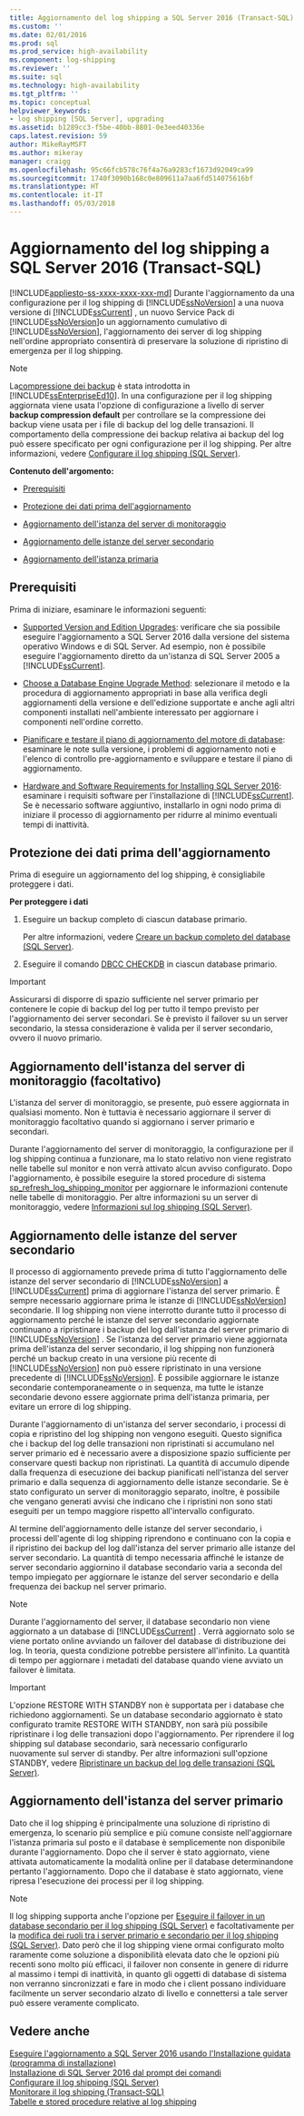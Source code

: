 ```yaml
---
title: Aggiornamento del log shipping a SQL Server 2016 (Transact-SQL) | Microsoft Docs
ms.custom: ''
ms.date: 02/01/2016
ms.prod: sql
ms.prod_service: high-availability
ms.component: log-shipping
ms.reviewer: ''
ms.suite: sql
ms.technology: high-availability
ms.tgt_pltfrm: ''
ms.topic: conceptual
helpviewer_keywords:
- log shipping [SQL Server], upgrading
ms.assetid: b1289cc3-f5be-40bb-8801-0e3eed40336e
caps.latest.revision: 59
author: MikeRayMSFT
ms.author: mikeray
manager: craigg
ms.openlocfilehash: 95c66fcb578c76f4a76a9283cf1673d92049ca99
ms.sourcegitcommit: 1740f3090b168c0e809611a7aa6fd514075616bf
ms.translationtype: HT
ms.contentlocale: it-IT
ms.lasthandoff: 05/03/2018
---
```

# <a name="upgrading-log-shipping-to-sql-server-2016-transact-sql"></a>Aggiornamento del log shipping a SQL Server 2016 (Transact-SQL)
[!INCLUDE[appliesto-ss-xxxx-xxxx-xxx-md](../../includes/appliesto-ss-xxxx-xxxx-xxx-md.md)]
  Durante l'aggiornamento da una configurazione per il log shipping di [!INCLUDE[ssNoVersion](../../includes/ssnoversion-md.md)] a una nuova versione di [!INCLUDE[ssCurrent](../../includes/sscurrent-md.md)] , un nuovo Service Pack di [!INCLUDE[ssNoVersion](../../includes/ssnoversion-md.md)]o un aggiornamento cumulativo di [!INCLUDE[ssNoVersion](../../includes/ssnoversion-md.md)], l'aggiornamento dei server di log shipping nell'ordine appropriato consentirà di preservare la soluzione di ripristino di emergenza per il log shipping.  
  
> [!NOTE]  
>  La[compressione dei backup](../../relational-databases/backup-restore/backup-compression-sql-server.md) è stata introdotta in [!INCLUDE[ssEnterpriseEd10](../../includes/ssenterpriseed10-md.md)]. In una configurazione per il log shipping aggiornata viene usata l'opzione di configurazione a livello di server **backup compression default** per controllare se la compressione dei backup viene usata per i file di backup del log delle transazioni. Il comportamento della compressione dei backup relativa ai backup del log può essere specificato per ogni configurazione per il log shipping. Per altre informazioni, vedere [Configurare il log shipping &#40;SQL Server&#41;](../../database-engine/log-shipping/configure-log-shipping-sql-server.md).  
  
 **Contenuto dell'argomento:**  
  
-   [Prerequisiti](#Prerequisites)  
  
-   [Protezione dei dati prima dell'aggiornamento](#ProtectData)  
  
-   [Aggiornamento dell'istanza del server di monitoraggio](#UpgradeMonitor)  
  
-   [Aggiornamento delle istanze del server secondario](#UpgradeSecondaries)  
  
-   [Aggiornamento dell'istanza primaria](#UpgradePrimary)  
  
##  <a name="Prerequisites"></a> Prerequisiti  
 Prima di iniziare, esaminare le informazioni seguenti:  
  
-   [Supported Version and Edition Upgrades](../../database-engine/install-windows/supported-version-and-edition-upgrades.md): verificare che sia possibile eseguire l'aggiornamento a SQL Server 2016 dalla versione del sistema operativo Windows e di SQL Server. Ad esempio, non è possibile eseguire l'aggiornamento diretto da un'istanza di SQL Server 2005 a [!INCLUDE[ssCurrent](../../includes/sscurrent-md.md)].  
  
-   [Choose a Database Engine Upgrade Method](../../database-engine/install-windows/choose-a-database-engine-upgrade-method.md): selezionare il metodo e la procedura di aggiornamento appropriati in base alla verifica degli aggiornamenti della versione e dell'edizione supportate e anche agli altri componenti installati nell'ambiente interessato per aggiornare i componenti nell'ordine corretto.  
  
-   [Pianificare e testare il piano di aggiornamento del motore di database](../../database-engine/install-windows/plan-and-test-the-database-engine-upgrade-plan.md): esaminare le note sulla versione, i problemi di aggiornamento noti e l'elenco di controllo pre-aggiornamento e sviluppare e testare il piano di aggiornamento.  
  
-   [Hardware and Software Requirements for Installing SQL Server 2016](../../sql-server/install/hardware-and-software-requirements-for-installing-sql-server.md): esaminare i requisiti software per l'installazione di [!INCLUDE[ssCurrent](../../includes/sscurrent-md.md)]. Se è necessario software aggiuntivo, installarlo in ogni nodo prima di iniziare il processo di aggiornamento per ridurre al minimo eventuali tempi di inattività.  
  
##  <a name="ProtectData"></a> Protezione dei dati prima dell'aggiornamento  
 Prima di eseguire un aggiornamento del log shipping, è consigliabile proteggere i dati.  
  
 **Per proteggere i dati**  
  
1.  Eseguire un backup completo di ciascun database primario.  
  
     Per altre informazioni, vedere [Creare un backup completo del database &#40;SQL Server&#41;](../../relational-databases/backup-restore/create-a-full-database-backup-sql-server.md).  
  
2.  Eseguire il comando [DBCC CHECKDB](../../t-sql/database-console-commands/dbcc-checkdb-transact-sql.md) in ciascun database primario.  
  
> [!IMPORTANT]  
>  Assicurarsi di disporre di spazio sufficiente nel server primario per contenere le copie di backup del log per tutto il tempo previsto per l'aggiornamento dei server secondari.  Se è previsto il failover su un server secondario, la stessa considerazione è valida per il server secondario, ovvero il nuovo primario.  
  
##  <a name="UpgradeMonitor"></a> Aggiornamento dell'istanza del server di monitoraggio (facoltativo)  
 L'istanza del server di monitoraggio, se presente, può essere aggiornata in qualsiasi momento. Non è tuttavia è necessario aggiornare il server di monitoraggio facoltativo quando si aggiornano i server primario e secondari.  
  
 Durante l'aggiornamento del server di monitoraggio, la configurazione per il log shipping continua a funzionare, ma lo stato relativo non viene registrato nelle tabelle sul monitor e non verrà attivato alcun avviso configurato. Dopo l'aggiornamento, è possibile eseguire la stored procedure di sistema [sp_refresh_log_shipping_monitor](../../relational-databases/system-stored-procedures/sp-refresh-log-shipping-monitor-transact-sql.md) per aggiornare le informazioni contenute nelle tabelle di monitoraggio.   Per altre informazioni su un server di monitoraggio, vedere [Informazioni sul log shipping &#40;SQL Server&#41;](../../database-engine/log-shipping/about-log-shipping-sql-server.md).  
  
##  <a name="UpgradeSecondaries"></a> Aggiornamento delle istanze del server secondario  
 Il processo di aggiornamento prevede prima di tutto l'aggiornamento delle istanze del server secondario di [!INCLUDE[ssNoVersion](../../includes/ssnoversion-md.md)] a [!INCLUDE[ssCurrent](../../includes/sscurrent-md.md)] prima di aggiornare l'istanza del server primario. È sempre necessario aggiornare prima le istanze di [!INCLUDE[ssNoVersion](../../includes/ssnoversion-md.md)] secondarie. Il log shipping non viene interrotto durante tutto il processo di aggiornamento perché le istanze del server secondario aggiornate continuano a ripristinare i backup del log dall'istanza del server primario di [!INCLUDE[ssNoVersion](../../includes/ssnoversion-md.md)] . Se l'istanza del server primario viene aggiornata prima dell'istanza del server secondario, il log shipping non funzionerà perché un backup creato in una versione più recente di [!INCLUDE[ssNoVersion](../../includes/ssnoversion-md.md)] non può essere ripristinato in una versione precedente di [!INCLUDE[ssNoVersion](../../includes/ssnoversion-md.md)]. È possibile aggiornare le istanze secondarie contemporaneamente o in sequenza, ma tutte le istanze secondarie devono essere aggiornate prima dell'istanza primaria, per evitare un errore di log shipping.  
  
 Durante l'aggiornamento di un'istanza del server secondario, i processi di copia e ripristino del log shipping non vengono eseguiti. Questo significa che i backup del log delle transazioni non ripristinati si accumulano nel server primario ed è necessario avere a disposizione spazio sufficiente per conservare questi backup non ripristinati. La quantità di accumulo dipende dalla frequenza di esecuzione dei backup pianificati nell'istanza del server primario e dalla sequenza di aggiornamento delle istanze secondarie. Se è stato configurato un server di monitoraggio separato, inoltre, è possibile che vengano generati avvisi che indicano che i ripristini non sono stati eseguiti per un tempo maggiore rispetto all'intervallo configurato.  
  
 Al termine dell'aggiornamento delle istanze del server secondario, i processi dell'agente di log shipping riprendono e continuano con la copia e il ripristino dei backup del log dall'istanza del server primario alle istanze del server secondario. La quantità di tempo necessaria affinché le istanze de server secondario aggiornino il database secondario varia a seconda del tempo impiegato per aggiornare le istanze del server secondario e della frequenza dei backup nel server primario.  
  
> [!NOTE]  
>  Durante l'aggiornamento del server, il database secondario non viene aggiornato a un database di [!INCLUDE[ssCurrent](../../includes/sscurrent-md.md)] . Verrà aggiornato solo se viene portato online avviando un failover del database di distribuzione dei log. In teoria, questa condizione potrebbe persistere all'infinito. La quantità di tempo per aggiornare i metadati del database quando viene avviato un failover è limitata.  
  
> [!IMPORTANT]  
>  L'opzione RESTORE WITH STANDBY non è supportata per i database che richiedono aggiornamenti. Se un database secondario aggiornato è stato configurato tramite RESTORE WITH STANDBY, non sarà più possibile ripristinare i log delle transazioni dopo l'aggiornamento. Per riprendere il log shipping sul database secondario, sarà necessario configurarlo nuovamente sul server di standby. Per altre informazioni sull'opzione STANDBY, vedere [Ripristinare un backup del log delle transazioni &#40;SQL Server&#41;](../../relational-databases/backup-restore/restore-a-transaction-log-backup-sql-server.md).  
  
##  <a name="UpgradePrimary"></a> Aggiornamento dell'istanza del server primario  
 Dato che il log shipping è principalmente una soluzione di ripristino di emergenza, lo scenario più semplice e più comune consiste nell'aggiornare l'istanza primaria sul posto e il database è semplicemente non disponibile durante l'aggiornamento. Dopo che il server è stato aggiornato, viene attivata automaticamente la modalità online per il database determinandone pertanto l'aggiornamento. Dopo che il database è stato aggiornato, viene ripresa l'esecuzione dei processi per il log shipping.  
  
> [!NOTE]  
>  Il log shipping supporta anche l'opzione per [Eseguire il failover in un database secondario per il log shipping &#40;SQL Server&#41;](../../database-engine/log-shipping/fail-over-to-a-log-shipping-secondary-sql-server.md) e facoltativamente per la [modifica dei ruoli tra i server primario e secondario per il log shipping &#40;SQL Server&#41;](../../database-engine/log-shipping/change-roles-between-primary-and-secondary-log-shipping-servers-sql-server.md). Dato però che il log shipping viene ormai configurato molto raramente come soluzione a disponibilità elevata dato che le opzioni più recenti sono molto più efficaci, il failover non consente in genere di ridurre al massimo i tempi di inattività, in quanto gli oggetti di database di sistema non verranno sincronizzati e fare in modo che i client possano individuare facilmente un server secondario alzato di livello e connettersi a tale server può essere veramente complicato.  
  
## <a name="see-also"></a>Vedere anche  
 [Eseguire l'aggiornamento a SQL Server 2016 usando l'Installazione guidata &#40;programma di installazione&#41;](../../database-engine/install-windows/upgrade-sql-server-using-the-installation-wizard-setup.md)   
 [Installazione di SQL Server 2016 dal prompt dei comandi](../../database-engine/install-windows/install-sql-server-2016-from-the-command-prompt.md)   
 [Configurare il log shipping &#40;SQL Server&#41;](../../database-engine/log-shipping/configure-log-shipping-sql-server.md)   
 [Monitorare il log shipping &#40;Transact-SQL&#41;](../../database-engine/log-shipping/monitor-log-shipping-transact-sql.md)   
 [Tabelle e stored procedure relative al log shipping](../../database-engine/log-shipping/log-shipping-tables-and-stored-procedures.md)  
  
  
